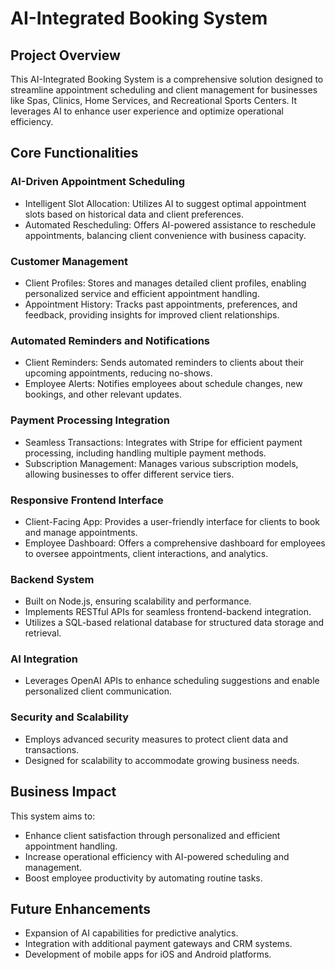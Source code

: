 # AI-Integrated Booking System

## Project Overview
This AI-Integrated Booking System is a comprehensive solution designed to streamline appointment scheduling and client management for businesses like Spas, Clinics, Home Services, and Recreational Sports Centers. It leverages AI to enhance user experience and optimize operational efficiency.

## Core Functionalities
### AI-Driven Appointment Scheduling
- Intelligent Slot Allocation: Utilizes AI to suggest optimal appointment slots based on historical data and client preferences.
- Automated Rescheduling: Offers AI-powered assistance to reschedule appointments, balancing client convenience with business capacity.

### Customer Management
- Client Profiles: Stores and manages detailed client profiles, enabling personalized service and efficient appointment handling.
- Appointment History: Tracks past appointments, preferences, and feedback, providing insights for improved client relationships.

### Automated Reminders and Notifications
- Client Reminders: Sends automated reminders to clients about their upcoming appointments, reducing no-shows.
- Employee Alerts: Notifies employees about schedule changes, new bookings, and other relevant updates.

### Payment Processing Integration
- Seamless Transactions: Integrates with Stripe for efficient payment processing, including handling multiple payment methods.
- Subscription Management: Manages various subscription models, allowing businesses to offer different service tiers.

### Responsive Frontend Interface
- Client-Facing App: Provides a user-friendly interface for clients to book and manage appointments.
- Employee Dashboard: Offers a comprehensive dashboard for employees to oversee appointments, client interactions, and analytics.

### Backend System
- Built on Node.js, ensuring scalability and performance.
- Implements RESTful APIs for seamless frontend-backend integration.
- Utilizes a SQL-based relational database for structured data storage and retrieval.

### AI Integration
- Leverages OpenAI APIs to enhance scheduling suggestions and enable personalized client communication.

### Security and Scalability
- Employs advanced security measures to protect client data and transactions.
- Designed for scalability to accommodate growing business needs.

## Business Impact
This system aims to:

- Enhance client satisfaction through personalized and efficient appointment handling.
- Increase operational efficiency with AI-powered scheduling and management.
- Boost employee productivity by automating routine tasks.

## Future Enhancements
- Expansion of AI capabilities for predictive analytics.
- Integration with additional payment gateways and CRM systems.
- Development of mobile apps for iOS and Android platforms.
